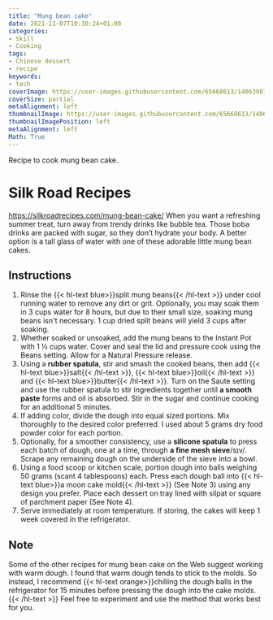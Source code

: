 ```yaml
---
title: "Mung bean cake"
date: 2021-11-07T10:30:24+01:00
categories:
- Skill
- Cooking
tags:
- Chinese dessert
- recipe
keywords:
- tech
coverImage: https://user-images.githubusercontent.com/65668613/140639873-ca79eb2c-28d6-4fe0-8e06-5a7de006c109.jpg
coverSize: partial
metaAlignment: left
thumbnailImage: https://user-images.githubusercontent.com/65668613/140639873-ca79eb2c-28d6-4fe0-8e06-5a7de006c109.jpg
thumbnailImagePosition: left
metaAlignment: left
Math: True
---
```

Recipe to cook mung bean cake.
<!--more-->
# Silk Road Recipes
https://silkroadrecipes.com/mung-bean-cake/
When you want a refreshing summer treat, turn away from trendy drinks like bubble tea. Those boba drinks are packed with sugar, so they don’t hydrate your body. A better option is a tall glass of water with one of these adorable little mung bean cakes.

## Instructions
1. Rinse the {{< hl-text blue>}}split mung beans{{< /hl-text >}} under cool running water to remove any dirt or grit. Optionally, you may soak them in 3 cups water for 8 hours, but due to their small size, soaking mung beans isn't necessary. 1 cup dried split beans will yield 3 cups after soaking.
2. Whether soaked or unsoaked, add the mung beans to the Instant Pot with 1 ½ cups water. Cover and seal the lid and pressure cook using the Beans setting. Allow for a Natural Pressure release.
3. Using a **rubber spatula**, stir and smash the cooked beans, then add {{< hl-text blue>}}salt{{< /hl-text >}}, {{< hl-text blue>}}oil{{< /hl-text >}} and {{< hl-text blue>}}butter{{< /hl-text >}}. Turn on the Saute setting and use the rubber spatula to stir ingredients together until **a smooth paste** forms and oil is absorbed. Stir in the sugar and continue cooking for an additional 5 minutes.
4. If adding color, divide the dough into equal sized portions. Mix thoroughly to the desired color preferred. I used about 5 grams dry food powder color for each portion.
5. Optionally, for a smoother consistency, use a **silicone spatula** to press each batch of dough, one at a time, through **a fine mesh sieve**/sɪv/. Scrape any remaining dough on the underside of the sieve into a bowl.
6. Using a food scoop or kitchen scale, portion dough into balls weighing 50 grams (scant 4 tablespoons) each. Press each dough ball into {{< hl-text blue>}}a moon cake mold{{< /hl-text >}} (See Note 3) using any design you prefer. Place each dessert on tray lined with silpat or square of parchment paper (See Note 4).
7. Serve immediately at room temperature. If storing, the cakes will keep 1 week covered in the refrigerator.

## Note
Some of the other recipes for mung bean cake on the Web suggest working with warm dough. I found that warm dough tends to stick to the molds. So instead, I recommend {{< hl-text orange>}}chilling the dough balls in the refrigerator for 15 minutes before pressing the dough into the cake molds.{{< /hl-text >}} Feel free to experiment and use the method that works best for you.
